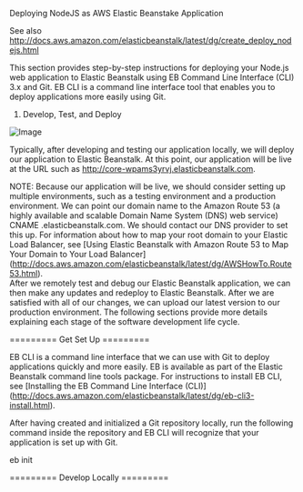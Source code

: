Deploying NodeJS as AWS Elastic Beanstake Application

See also http://docs.aws.amazon.com/elasticbeanstalk/latest/dg/create_deploy_nodejs.html

This section provides step-by-step instructions for deploying your Node.js web application to Elastic Beanstalk using EB Command Line Interface (CLI) 3.x and Git. EB CLI is a command line interface tool that enables you to deploy applications more easily using Git.

1) Develop, Test, and Deploy

![Image](../master/images/develop_test_deploy_aws_elastic_beanstalk.png?raw=true)

Typically, after developing and testing our application locally, we will deploy our application to Elastic Beanstalk. At this point, our application will be live at the URL such as http://core-wpams3yrvj.elasticbeanstalk.com.

NOTE: Because our application will be live, we should consider setting up multiple environments, such as a testing environment and a production environment. We can point our domain name to the Amazon Route 53 (a highly available and scalable Domain Name System (DNS) web service) CNAME <ourappname>.elasticbeanstalk.com. We should contact our DNS provider to set this up. For information about how to map your root domain to your Elastic Load Balancer, see [Using Elastic Beanstalk with Amazon Route 53 to Map Your Domain to Your Load Balancer] (http://docs.aws.amazon.com/elasticbeanstalk/latest/dg/AWSHowTo.Route53.html).  
After we remotely test and debug our Elastic Beanstalk application, we can then make any updates and redeploy to Elastic Beanstalk. After we are satisfied with all of our changes, we can upload our latest version to our production environment. The following sections provide more details explaining each stage of the software development life cycle.

========= Get Set Up =========

EB CLI is a command line interface that we can use with Git to deploy applications quickly and more easily. EB is available as part of the Elastic Beanstalk command line tools package. For instructions to install EB CLI, see [Installing the EB Command Line Interface (CLI)] (http://docs.aws.amazon.com/elasticbeanstalk/latest/dg/eb-cli3-install.html).

After having created and initialized a Git repository locally, run the following command inside the repository and EB CLI will recognize that your application is set up with Git.

eb init

========= Develop Locally =========

